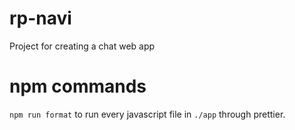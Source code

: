 # rp-navi
Project for creating a chat web app



# npm commands
`npm run format` to run every javascript file in `./app` through prettier.